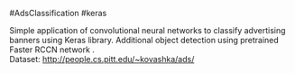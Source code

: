 #AdsClassification #keras

Simple application of convolutional neural networks to classify advertising banners using Keras library. 
Additional object detection using pretrained Faster RCCN network .  
Dataset: http://people.cs.pitt.edu/~kovashka/ads/
